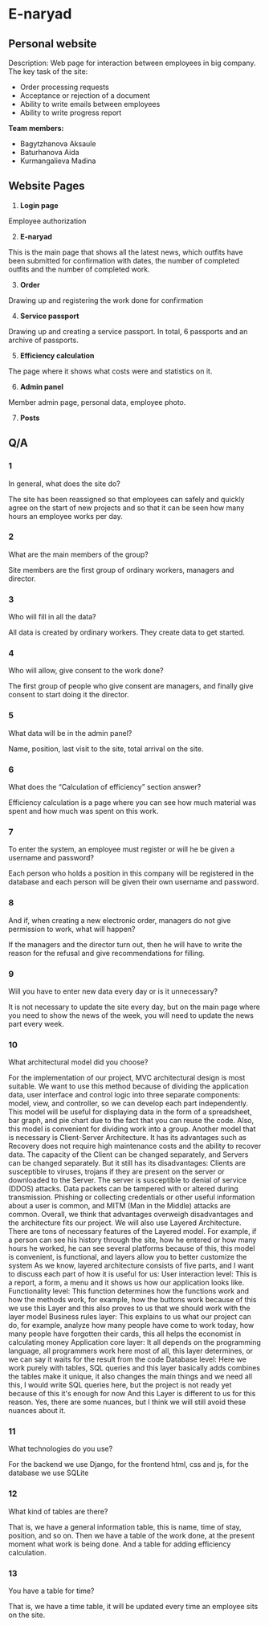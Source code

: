 # E-naryad
## Personal website 
Description: Web page for interaction between employees in big company. The key task of the site:
- Order processing requests
- Acceptance or rejection of a document
- Ability to write emails between employees
- Ability to write progress report

**Team members:**

- Bagytzhanova Aksaule
- Baturhanova Aida
- Kurmangalieva Madina

## Website Pages
1. **Login page**

Employee authorization

2. **E-naryad**

This is the main page that shows all the latest news, which outfits have been submitted for confirmation with dates, the number of completed outfits and the number of completed work.

3. **Order**

Drawing up and registering the work done for confirmation 

4. **Service passport**

Drawing up and creating a service passport. In total, 6 passports and an archive of passports.

5. **Efficiency calculation**

The page where it shows what costs were and statistics on it.

6. **Admin panel**

Member admin page, personal data, employee photo.

7. **Posts**

## Q/A

### 1

In general, what does the site do?

The site has been reassigned so that employees can safely and quickly agree on the start of new projects and so that it can be seen how many hours an employee works per day.

### 2

What are the main members of the group?

Site members are the first group of ordinary workers, managers and director.

### 3

Who will fill in all the data?

All data is created by ordinary workers. They create data to get started.

### 4

Who will allow, give consent to the work done?

The first group of people who give consent are managers, and finally give consent to start doing it the director.

### 5

What data will be in the admin panel?

Name, position, last visit to the site, total arrival on the site.

### 6

What does the “Calculation of efficiency” section answer?

Efficiency calculation is a page where you can see how much material was spent and how much was spent on this work.

### 7

To enter the system, an employee must register or will he be given a username and password?

Each person who holds a position in this company will be registered in the database and each person will be given their own username and password.

### 8

And if, when creating a new electronic order, managers do not give permission to work, what will happen?

If the managers and the director turn out, then he will have to write the reason for the refusal and give recommendations for filling.

### 9 

Will you have to enter new data every day or is it unnecessary?

It is not necessary to update the site every day, but on the main page where you need to show the news of the week, you will need to update the news part every week.

### 10

What architectural model did you choose?

For the implementation of our project, MVC architectural design is most suitable. We want to use this method because of dividing the application data, user interface and control logic into three separate components: model, view, and controller, so we can develop each part independently. This model will be useful for displaying data in the form of a spreadsheet, bar graph, and pie chart due to the fact that you can reuse the code. Also, this model is convenient for dividing work into a group. Another model that is necessary is Client-Server Architecture. It has its advantages such as Recovery does not require high maintenance costs and the ability to recover data. The capacity of the Client can be changed separately, and Servers can be changed separately. But it still has its disadvantages: Clients are susceptible to viruses, trojans if they are present on the server or downloaded to the Server. The server is susceptible to denial of service (DDOS) attacks. Data packets can be tampered with or altered during transmission. Phishing or collecting credentials or other useful information about a user is common, and MITM (Man in the Middle) attacks are common. Overall, we think that advantages overweigh disadvantages and the architecture fits our project. We will also use Layered Architecture. There are tons of necessary features of the Layered model. For example, if a person can see his history through the site, how he entered or how many hours he worked, he can see several platforms because of this, this model is convenient, is functional, and layers allow you to better customize the system As we know, layered architecture consists of five parts, and I want to discuss each part of how it is useful for us: User interaction level: This is a report, a form, a menu and it shows us how our application looks like. Functionality level: This function determines how the functions work and how the methods work, for example, how the buttons work because of this we use this Layer and this also proves to us that we should work with the layer model Business rules layer: This explains to us what our project can do, for example, analyze how many people have come to work today, how many people have forgotten their cards, this all helps the economist in calculating money Application core layer: It all depends on the programming language, all programmers work here most of all, this layer determines, or we can say it waits for the result from the code Database level: Here we work purely with tables, SQL queries and this layer basically adds combines the tables make it unique, it also changes the main things and we need all this, I would write SQL queries here, but the project is not ready yet because of this it's enough for now And this Layer is different to us for this reason. Yes, there are some nuances, but I think we will still avoid these nuances about it.

### 11

What technologies do you use?

For the backend we use Django, for the frontend html, css and js, for the database we use SQLite

### 12

What kind of tables are there?

That is, we have a general information table, this is name, time of stay, position, and so on. Then we have a table of the work done, at the present moment what work is being done. And a table for adding efficiency calculation.

### 13

You have a table for time?

That is, we have a time table, it will be updated every time an employee sits on the site.



